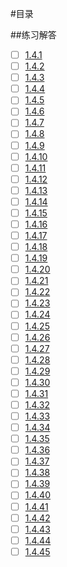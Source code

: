 #目录

##练习解答
* [ ] [1.4.1](./1.4.1/main.go)
* [ ] [1.4.2](./1.4.2/main.go)
* [ ] [1.4.3](./1.4.3/main.go)
* [ ] [1.4.4](./1.4.4/main.go)
* [ ] [1.4.5](./1.4.5/main.go)
* [ ] [1.4.6](./1.4.6/main.go)
* [ ] [1.4.7](./1.4.7/main.go)
* [ ] [1.4.8](./1.4.8/main.go)
* [ ] [1.4.9](./1.4.9/main.go)
* [ ] [1.4.10](./1.4.10/main.go)
* [ ] [1.4.11](./1.4.11/main.go)
* [ ] [1.4.12](./1.4.12/main.go)
* [ ] [1.4.13](./1.4.13/main.go)
* [ ] [1.4.14](./1.4.14/main.go)
* [ ] [1.4.15](./1.4.15/main.go)
* [ ] [1.4.16](./1.4.16/main.go)
* [ ] [1.4.17](./1.4.17/main.go)
* [ ] [1.4.18](./1.4.18/main.go)
* [ ] [1.4.19](./1.4.19/main.go)
* [ ] [1.4.20](./1.4.20/main.go)
* [ ] [1.4.21](./1.4.21/main.go)
* [ ] [1.4.22](./1.4.22/main.go)
* [ ] [1.4.23](./1.4.23/main.go)
* [ ] [1.4.24](./1.4.24/main.go)
* [ ] [1.4.25](./1.4.25/main.go)
* [ ] [1.4.26](./1.4.26/main.go)
* [ ] [1.4.27](./1.4.27/main.go)
* [ ] [1.4.28](./1.4.28/main.go)
* [ ] [1.4.29](./1.4.29/main.go)
* [ ] [1.4.30](./1.4.30/main.go)
* [ ] [1.4.31](./1.4.31/main.go)
* [ ] [1.4.32](./1.4.32/main.go)
* [ ] [1.4.33](./1.4.33/main.go)
* [ ] [1.4.34](./1.4.34/main.go)
* [ ] [1.4.35](./1.4.35/main.go)
* [ ] [1.4.36](./1.4.36/main.go)
* [ ] [1.4.37](./1.4.37/main.go)
* [ ] [1.4.38](./1.4.38/main.go)
* [ ] [1.4.39](./1.4.39/main.go)
* [ ] [1.4.40](./1.4.40/main.go)
* [ ] [1.4.41](./1.4.41/main.go)
* [ ] [1.4.42](./1.4.42/main.go)
* [ ] [1.4.43](./1.4.43/main.go)
* [ ] [1.4.44](./1.4.44/main.go)
* [ ] [1.4.45](./1.4.45/main.go)
